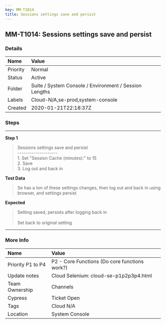 ```yaml
---
key: MM-T1014
title: Sessions settings save and persist
---
```


## MM-T1014: Sessions settings save and persist

### Details

| Name     | Value                                                  |
| :------- | :----------------------------------------------------- |
| Priority | Normal                                                 |
| Status   | Active                                                 |
| Folder   | Suite / System Console / Environment / Session Lengths |
| Labels   | Cloud-N/A,se-prod,system-console                       |
| Created  | 2020-01-21T22:18:37Z                                   |

### Steps

<hr/>

**Step 1**

> <article>Sessions settings save and persist<br />--------------------<br />1. Set &quot;Session Cache (minutes):&quot; to 15<br />2. Save<br />3. Log out and back in</article>

**Test Data**

> <article>Se has a ton of these settings changes, then log out and back in using browser, and settings persist</article>

**Expected**

> <article>Setting saved, persists after logging back in<br /><br />Set back to original setting</article>

<hr/>

### More Info

| Name              | Value                                         |
| :---------------- | :-------------------------------------------- |
| Priority P1 to P4 | P2 - Core Functions (Do core functions work?) |
| Update notes      | Cloud Selenium: cloud-se-p1p2p3p4.html        |
| Team Ownership    | Channels                                      |
| Cypress           | Ticket Open                                   |
| Tags              | Cloud N/A                                     |
| Location          | System Console                                |
